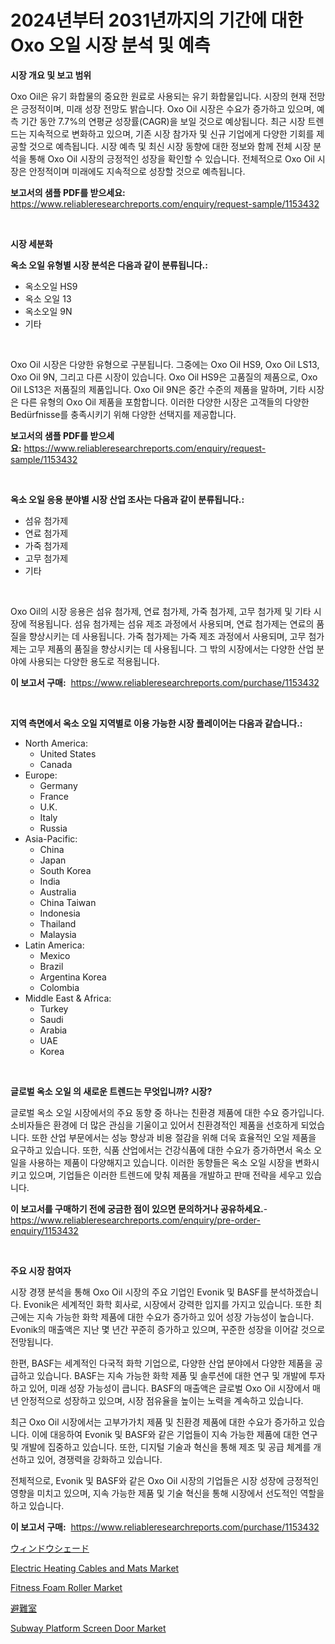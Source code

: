 <p><h1>2024년부터 2031년까지의 기간에 대한 Oxo 오일 시장 분석 및 예측</h1></p><p><strong>시장 개요 및 보고 범위</strong></p>
<p><p>Oxo Oil은 유기 화합물의 중요한 원료로 사용되는 유기 화합물입니다. 시장의 현재 전망은 긍정적이며, 미래 성장 전망도 밝습니다. Oxo Oil 시장은 수요가 증가하고 있으며, 예측 기간 동안 7.7%의 연평균 성장률(CAGR)을 보일 것으로 예상됩니다. 최근 시장 트렌드는 지속적으로 변화하고 있으며, 기존 시장 참가자 및 신규 기업에게 다양한 기회를 제공할 것으로 예측됩니다. 시장 예측 및 최신 시장 동향에 대한 정보와 함께 전체 시장 분석을 통해 Oxo Oil 시장의 긍정적인 성장을 확인할 수 있습니다. 전체적으로 Oxo Oil 시장은 안정적이며 미래에도 지속적으로 성장할 것으로 예측됩니다.</p></p>
<p><strong>보고서의 샘플 PDF를 받으세요:</strong> <a href="https://www.reliableresearchreports.com/enquiry/request-sample/1153432">https://www.reliableresearchreports.com/enquiry/request-sample/1153432</a></p>
<p>&nbsp;</p>
<p><strong>시장 세분화</strong></p>
<p><strong>옥소 오일 유형별 시장 분석은 다음과 같이 분류됩니다.:</strong></p>
<p><ul><li>옥소오일 HS9</li><li>옥소 오일 13</li><li>옥소오일 9N</li><li>기타</li></ul></p>
<p>&nbsp;</p>
<p><p>Oxo Oil 시장은 다양한 유형으로 구분됩니다. 그중에는 Oxo Oil HS9, Oxo Oil LS13, Oxo Oil 9N, 그리고 다른 시장이 있습니다. Oxo Oil HS9은 고품질의 제품으로, Oxo Oil LS13은 저품질의 제품입니다. Oxo Oil 9N은 중간 수준의 제품을 말하며, 기타 시장은 다른 유형의 Oxo Oil 제품을 포함합니다. 이러한 다양한 시장은 고객들의 다양한 Bedürfnisse를 충족시키기 위해 다양한 선택지를 제공합니다.</p></p>
<p><strong>보고서의 샘플 PDF를 받으세요:</strong>&nbsp;<a href="https://www.reliableresearchreports.com/enquiry/request-sample/1153432">https://www.reliableresearchreports.com/enquiry/request-sample/1153432</a></p>
<p>&nbsp;</p>
<p><strong> 옥소 오일 응용 분야별 시장 산업 조사는 다음과 같이 분류됩니다.:</strong></p>
<p><ul><li>섬유 첨가제</li><li>연료 첨가제</li><li>가죽 첨가제</li><li>고무 첨가제</li><li>기타</li></ul></p>
<p>&nbsp;</p>
<p><p>Oxo Oil의 시장 응용은 섬유 첨가제, 연료 첨가제, 가죽 첨가제, 고무 첨가제 및 기타 시장에 적용됩니다. 섬유 첨가제는 섬유 제조 과정에서 사용되며, 연료 첨가제는 연료의 품질을 향상시키는 데 사용됩니다. 가죽 첨가제는 가죽 제조 과정에서 사용되며, 고무 첨가제는 고무 제품의 품질을 향상시키는 데 사용됩니다. 그 밖의 시장에서는 다양한 산업 분야에 사용되는 다양한 용도로 적용됩니다.</p></p>
<p><strong>이 보고서 구매:</strong>&nbsp; <a href="https://www.reliableresearchreports.com/purchase/1153432">https://www.reliableresearchreports.com/purchase/1153432</a></p>
<p>&nbsp;</p>
<p><strong>지역 측면에서 옥소 오일 지역별로 이용 가능한 시장 플레이어는 다음과 같습니다.:</strong></p>
<p><ul>
    <li>
        North America:
        <ul>
            <li>United States</li>
            <li>Canada</li>
        </ul>
    </li>
    <li>
        Europe:
        <ul>
            <li>Germany</li>
            <li>France</li>
            <li>U.K.</li>
            <li>Italy</li>
            <li>Russia</li>
        </ul>
    </li>
    <li>
        Asia-Pacific:
        <ul>
            <li>China</li>
            <li>Japan</li>
            <li>South Korea</li>
            <li>India</li>
            <li>Australia</li>
            <li>China Taiwan</li>
            <li>Indonesia</li>
            <li>Thailand</li>
            <li>Malaysia</li>
        </ul>
    </li>
    <li>
        Latin America:
        <ul>
            <li>Mexico</li>
            <li>Brazil</li>
            <li>Argentina Korea</li>
            <li>Colombia</li>
        </ul>
    </li>
    <li>
        Middle East & Africa:
        <ul>
            <li>Turkey</li>
            <li>Saudi</li>
            <li>Arabia</li>
            <li>UAE</li>
            <li>Korea</li>
        </ul>
    </li>
    </ul></p>
<p>&nbsp;</p>
<p><strong>글로벌 옥소 오일 의 새로운 트렌드는 무엇입니까? 시장?</strong></p>
<p><p>글로벌 옥소 오일 시장에서의 주요 동향 중 하나는 친환경 제품에 대한 수요 증가입니다. 소비자들은 환경에 더 많은 관심을 기울이고 있어서 친환경적인 제품을 선호하게 되었습니다. 또한 산업 부문에서는 성능 향상과 비용 절감을 위해 더욱 효율적인 오일 제품을 요구하고 있습니다. 또한, 식품 산업에서는 건강식품에 대한 수요가 증가하면서 옥소 오일을 사용하는 제품이 다양해지고 있습니다. 이러한 동향들은 옥소 오일 시장을 변화시키고 있으며, 기업들은 이러한 트렌드에 맞춰 제품을 개발하고 판매 전략을 세우고 있습니다.</p></p>
<p><strong>이 보고서를 구매하기 전에 궁금한 점이 있으면 문의하거나 공유하세요.</strong>- <a href="https://www.reliableresearchreports.com/enquiry/pre-order-enquiry/1153432">https://www.reliableresearchreports.com/enquiry/pre-order-enquiry/1153432</a></p>
<p>&nbsp;</p>
<p><strong>주요 시장 참여자</strong></p>
<p><p>시장 경쟁 분석을 통해 Oxo Oil 시장의 주요 기업인 Evonik 및 BASF를 분석하겠습니다. Evonik은 세계적인 화학 회사로, 시장에서 강력한 입지를 가지고 있습니다. 또한 최근에는 지속 가능한 화학 제품에 대한 수요가 증가하고 있어 성장 가능성이 높습니다. Evonik의 매출액은 지난 몇 년간 꾸준히 증가하고 있으며, 꾸준한 성장을 이어갈 것으로 전망됩니다.</p><p>한편, BASF는 세계적인 다국적 화학 기업으로, 다양한 산업 분야에서 다양한 제품을 공급하고 있습니다. BASF는 지속 가능한 화학 제품 및 솔루션에 대한 연구 및 개발에 투자하고 있어, 미래 성장 가능성이 큽니다. BASF의 매출액은 글로벌 Oxo Oil 시장에서 매년 안정적으로 성장하고 있으며, 시장 점유율을 높이는 노력을 계속하고 있습니다.</p><p>최근 Oxo Oil 시장에서는 고부가가치 제품 및 친환경 제품에 대한 수요가 증가하고 있습니다. 이에 대응하여 Evonik 및 BASF와 같은 기업들이 지속 가능한 제품에 대한 연구 및 개발에 집중하고 있습니다. 또한, 디지털 기술과 혁신을 통해 제조 및 공급 체계를 개선하고 있어, 경쟁력을 강화하고 있습니다.</p><p>전체적으로, Evonik 및 BASF와 같은 Oxo Oil 시장의 기업들은 시장 성장에 긍정적인 영향을 미치고 있으며, 지속 가능한 제품 및 기술 혁신을 통해 시장에서 선도적인 역할을 하고 있습니다.</p></p>
<p><strong>이 보고서 구매:</strong>&nbsp;&nbsp;<a href="https://www.reliableresearchreports.com/purchase/1153432">https://www.reliableresearchreports.com/purchase/1153432</a></p>
<p><p><a href="https://medium.com/@susanjprice2023/%E7%AA%93%E3%81%AE%E3%82%B7%E3%82%A7%E3%83%BC%E3%83%89%E5%B8%82%E5%A0%B4%E3%81%AE%E5%B8%82%E5%A0%B4%E8%AA%BF%E6%9F%BB%E3%83%AC%E3%83%9D%E3%83%BC%E3%83%88-%E3%81%9D%E3%81%AE%E6%AD%B4%E5%8F%B2%E3%81%8A%E3%82%88%E3%81%B32024%E5%B9%B4%E3%81%8B%E3%82%892031%E5%B9%B4%E3%81%BE%E3%81%A7%E3%81%AE%E4%BA%88%E6%B8%AC-4471507c2122">ウィンドウシェード</a></p><p><a href="https://issuu.com/reportprime-2/docs/electric-heating-cables-and-mats-market-size-2030.">Electric Heating Cables and Mats Market</a></p><p><a href="https://github.com/wusalecollins540tpqoz/Market-Research-Report-List-1/blob/main/fitness-foam-roller-market.md">Fitness Foam Roller Market</a></p><p><a href="https://github.com/ppmazlotr77499/Market-Research-Report-List-1/blob/main/46742743954.md">避難室</a></p><p><a href="https://issuu.com/reportprime-2/docs/subway-platform-screen-door-market-size-2030.pptx">Subway Platform Screen Door Market</a></p></p>
